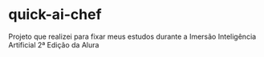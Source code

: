 # quick-ai-chef
Projeto que realizei para fixar meus estudos durante a Imersão Inteligência Artificial 2ª Edição da Alura
